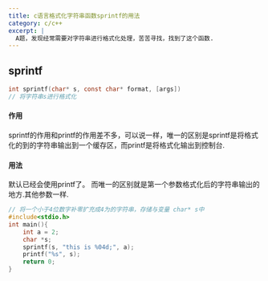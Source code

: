 ```yaml
---
title: c语言格式化字符串函数sprintf的用法
category: c/c++
excerpt: |
  A题，发现经常需要对字符串进行格式化处理，苦苦寻找，找到了这个函数.
---
```


## sprintf
```c
int sprintf(char* s, const char* format, [args])
// 将字符串s进行格式化
```

#### 作用

sprintf的作用和printf的作用差不多，可以说一样，唯一的区别是sprintf是将格式化的到的字符串输出到一个缓存区，而printf是将格式化输出到控制台.

#### 用法

默认已经会使用printf了。
而唯一的区别就是第一个参数格式化后的字符串输出的地方.其他参数一样.

```c
// 将一个小于4位数字补零扩充成4为的字符串，存储与变量 char* s中
#include<stdio.h>
int main(){
    int a = 2;
    char *s;
    sprintf(s, "this is %04d;", a);
    printf("%s", s);
    return 0;
}

```